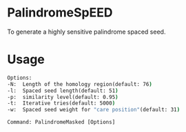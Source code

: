 # PalindromeSpEED
To generate a highly sensitive palindrome spaced seed. 
# Usage
```bat
Options:
-N:  Length of the homology region(default: 76)
-l:  Spaced seed length(default: 51)
-p:  similarity level(default: 0.95)
-t:  Iterative tries(default: 5000)
-w:  Spaced seed weight for "care position"(default: 31)

Command: PalindromeMasked [Options]
```
